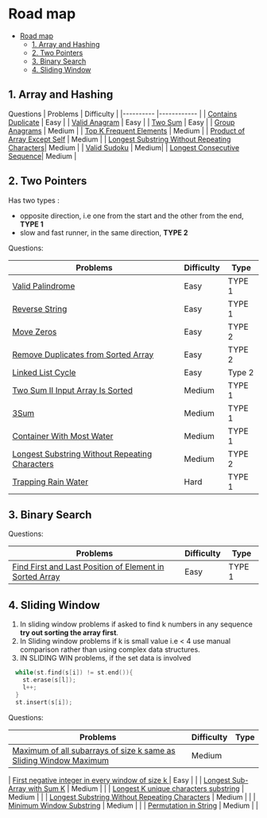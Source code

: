 # Road map
- [Road map](#road-map)
  - [1. Array and Hashing](#1-array-and-hashing)
  - [2. Two Pointers](#2-two-pointers)
  - [3. Binary Search](#3-binary-search)
  - [4. Sliding Window](#4-sliding-window)

## 1. Array and Hashing

Questions
| Problems 	| Difficulty 	|
|----------	|------------	|
| [Contains Duplicate](https://leetcode.com/problems/contains-duplicate/) |      Easy      	|
| [Valid Anagram](https://leetcode.com/problems/valid-anagram/) |      Easy      	|
| [Two Sum](https://leetcode.com/problems/two-sum/) |      Easy      	|
| [Group Anagrams](https://leetcode.com/problems/group-anagrams/) |      Medium    	|
| [Top K Frequent Elements](https://leetcode.com/problems/top-k-frequent-elements/) |      Medium     	|
| [Product of Array Except Self](https://leetcode.com/problems/product-of-array-except-self/) |      Medium     	|
| [Longest Substring Without Repeating Characters](https://leetcode.com/problems/longest-substring-without-repeating-characters/)| Medium |
| [Valid Sudoku](https://leetcode.com/problems/valid-sudoku/) | Medium|
| [Longest Consecutive Sequence](https://leetcode.com/problems/longest-consecutive-sequence/)| Medium |

## 2. Two Pointers

Has two types : 
- opposite direction, i.e one from the start and the other from the end, __TYPE 1__
- slow and fast runner, in the same direction, __TYPE 2__


Questions:
  
| Problems 	| Difficulty 	| Type |
|----------	|------------	| -----|
| [Valid Palindrome](https://leetcode.com/problems/valid-palindrome/) |      Easy      	| TYPE 1|
| [Reverse String](https://leetcode.com/problems/reverse-string/) |      Easy      	| TYPE 1|
| [Move Zeros](https://leetcode.com/problems/move-zeroes/) |      Easy      	|TYPE 2|
| [Remove Duplicates from Sorted Array](https://leetcode.com/problems/remove-duplicates-from-sorted-array/) |      Easy      	|TYPE 2|
| [Linked List Cycle](https://leetcode.com/problems/linked-list-cycle/)| Easy | Type 2|
| [Two Sum II Input Array Is Sorted](https://leetcode.com/problems/two-sum-ii-input-array-is-sorted/) |      Medium    	|TYPE 1|
| [3Sum](https://leetcode.com/problems/3sum/) |      Medium     	|TYPE 1|
| [Container With Most Water](https://leetcode.com/problems/container-with-most-water/) |      Medium     	|TYPE 1|
| [Longest Substring Without Repeating Characters](https://leetcode.com/problems/longest-substring-without-repeating-characters/)| Medium |TYPE 2|
| [Trapping Rain Water](https://leetcode.com/problems/trapping-rain-water/)| Hard|TYPE 1|


## 3. Binary Search
Questions:
  
| Problems 	| Difficulty 	| Type |
|----------	|------------	| -----|
| [Find First and Last Position of Element in Sorted Array](https://leetcode.com/problems/find-first-and-last-position-of-element-in-sorted-array/) |      Easy      	| TYPE 1|

## 4. Sliding Window

1. In sliding window problems if asked to find k numbers in any sequence __try out sorting the array first__.
2. In Sliding window problems if k is small value i.e < 4 use manual comparison rather than using complex data structures.
3. IN SLIDING WIN problems, if the set data is involved
```cpp
  while(st.find(s[i]) != st.end()){
    st.erase(s[l]);
    l++;
  }
  st.insert(s[i]);
   ```
Questions:
  
| Problems 	| Difficulty 	| Type |
|----------	|------------	| -----|
| [Maximum of all subarrays of size k same as Sliding Window Maximum](https://practice.geeksforgeeks.org/problems/maximum-of-all-subarrays-of-size-k3101/1) |      Medium   	| |

| [First negative integer in every window of size k ](https://practice.geeksforgeeks.org/problems/first-negative-integer-in-every-window-of-size-k3345/1) |      Easy     	| |
| [Longest Sub-Array with Sum K](https://practice.geeksforgeeks.org/problems/longest-sub-array-with-sum-k0809/1) |      Medium   	| |
| [Longest K unique characters substring](https://practice.geeksforgeeks.org/problems/longest-k-unique-characters-substring0853/1) |      Medium   	| |
| [Longest Substring Without Repeating Characters](https://leetcode.com/problems/longest-substring-without-repeating-characters/description/abcabcabc/) |      Medium   	| |
| [Minimum Window Substring](https://leetcode.com/problems/minimum-window-substring/description/) |      Medium   	| |
| [Permutation in String](https://leetcode.com/problems/permutation-in-string/description/) |      Medium   	| |
